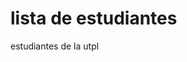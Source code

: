  <!DOCTYPE html>
<html>
<head>
<title>pagina</title>
</head>
<body>

<h1>lista de estudiantes</h1>
<p>estudiantes de la utpl</p>

</body>
</html> 
